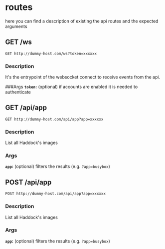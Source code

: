 # routes
here you can find a description of existing the api routes and the expected arguments

## GET /ws
```http request
GET http://dummy-host.com/ws?token=xxxxxx
```
### Description
It's the entrypoint of the websocket
connect to receive events from the api.

###Args
**`token`:** (optional) if accounts are enabled it is needed to authenticate



## GET /api/app
```http request
GET http://dummy-host.com/api/app?app=xxxxxx
```
### Description
List all Haddock's images

### Args
**`app`:** (optional) filters the results (e.g. `?app=busybox`)




## POST /api/app
```http request
POST http://dummy-host.com/api/app?app=xxxxxx
```
### Description
List all Haddock's images

### Args
**`app`:** (optional) filters the results (e.g. `?app=busybox`)
